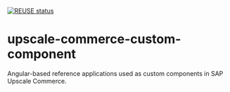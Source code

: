 [![REUSE status](https://api.reuse.software/badge/github.com/sap-samples/upscale-commerce-custom-component)](https://api.reuse.software/info/github.com/sap-samples/upscale-commerce-custom-component)


# upscale-commerce-custom-component
Angular-based reference applications used as custom components in SAP Upscale Commerce.

